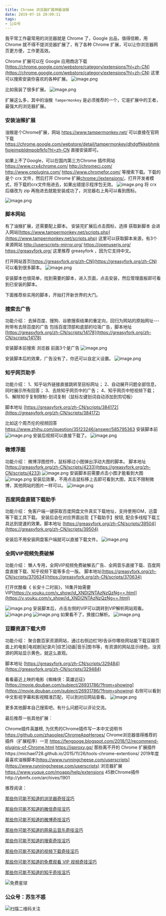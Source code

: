 ```yaml
---
title: Chrome 浏览器扩展神器油猴
date: 2019-07-16 20:09:11
tags:
- 公众号
---
```

我平常工作最常用的浏览器就是 Chrome 了，Google 出品，值得信赖，用 Chrome 就不得不提浏览器扩展了，有了各种 Chrome 扩展，可以让你浏览器网页更方便，工作更高效。

Chrome 扩展可以在 Google 应用商店下载 [https://chrome.google.com/webstore/category/extensions?hl=zh-CN](https://chrome.google.com/webstore/category/extensions?hl=zh-CN)
 这里可以搜索安装你喜欢的各种扩展。
![image.png](https://upload-images.jianshu.io/upload_images/17817191-83806aeb13a5f7ec.png?imageMogr2/auto-orient/strip%7CimageView2/2/w/1240)


比如我装了很多扩展。
![image.png](https://upload-images.jianshu.io/upload_images/17817191-db2bd853fd84b276.png?imageMogr2/auto-orient/strip%7CimageView2/2/w/1240)

扩展这么多，其中的油猴` Tampermonkey` 是必须推荐的一个，它是扩展中的王者，最强大的浏览器扩展。

### 安装油猴扩展
油猴是个Chrome扩展，网站 https://www.tampermonkey.net/ 可以直接在官网下载 https://chrome.google.com/webstore/detail/tampermonkey/dhdgffkkebhmkfjojejmpbldmpobfkfo?hl=zh-CN 直接安装即可。


如果上不了Google，可以在国内第三方Chrome 插件网站
 https://www.crx4chrome.com/ 
http://chromecj.com/ 
http://www.cnplugins.com/ 
https://www.chromefor.com/ 
等搜索下载。下载的是个 crx 文件，然后打开 Chrome 扩展[chrome://extensions/](chrome://extensions/)，打开开发者模式，将下载的crx文件拖进去，如果出错提示程序包无效。
![image.png](https://upload-images.jianshu.io/upload_images/17817191-31cb72f96349278e.png?imageMogr2/auto-orient/strip%7CimageView2/2/w/1240)
将 crx 后缀改为 zip 再拖进去就能安装成功了，浏览器右上角可以看到图标。

![image.png](https://upload-images.jianshu.io/upload_images/17817191-44cc973a50ac5291.png?imageMogr2/auto-orient/strip%7CimageView2/2/w/1240)

### 脚本网站
有了油猴扩展，还需要配上脚本。
安装完扩展后点击图标，选择 获取新脚本
会进入网站[https://www.tampermonkey.net/scripts.php](https://www.tampermonkey.net/scripts.php) 
这里可以获取脚本来源，有3个来源网站
 http://userscripts-mirror.org/
 https://openuserjs.org/ 
https://greasyfork.org/ 
这里推荐 greasyfork ，因为它支持中文。

打开网站首页[https://greasyfork.org/zh-CN](https://greasyfork.org/zh-CN) 可以看到很多脚本。
![image.png](https://upload-images.jianshu.io/upload_images/17817191-4fd8ebc721ec6ae4.png?imageMogr2/auto-orient/strip%7CimageView2/2/w/1240)

安装脚本也很简单，找到需要的脚本，进入页面，点击安装，然后管理面板即可看到已安装的脚本。

下面推荐些实用的脚本，开始打开新世界的大门。
### 搜索去广告
功能介绍：
去掉百度、搜狗、谷歌搜索结果的重定向，回归为网站的原始网址---附带有去除百度的广告 包括百度顶部和底部的垃圾广告，脚本地址[https://greasyfork.org/zh-CN/scripts/14178](https://greasyfork.org/zh-CN/scripts/14178)
 
安装脚本前搜索 浏览器 前面3个是广告
![image.png](https://upload-images.jianshu.io/upload_images/17817191-767ce4850bf4e56a.png?imageMogr2/auto-orient/strip%7CimageView2/2/w/1240)

安装脚本后的效果，广告没有了，你还可以自定义设置。
![image.png](https://upload-images.jianshu.io/upload_images/17817191-976721d829b0811a.png?imageMogr2/auto-orient/strip%7CimageView2/2/w/1240)
### 知乎网页助手
功能介绍：
1、知乎站外链接直接跳转至目标网址；
2、自动展开问题全部信息，同时展示所有回答；
3、去除知乎网页中的广告；
4、知乎网页中短视频下载；
5、解除知乎复制限制-划词复制（鼠标左键划词自动添加到剪切板）

脚本地址 [https://greasyfork.org/zh-CN/scripts/384172](https://greasyfork.org/zh-CN/scripts/384172)

比如这个周杰伦的视频回答 https://www.zhihu.com/question/35123246/answer/585795363
安装脚本前
![image.png](https://upload-images.jianshu.io/upload_images/17817191-039eee2e1be05aaf.png?imageMogr2/auto-orient/strip%7CimageView2/2/w/1240)
安装后视频可以直接下载了。
![image.png](https://upload-images.jianshu.io/upload_images/17817191-cbe0dfc7374c00a7.png?imageMogr2/auto-orient/strip%7CimageView2/2/w/1240)

### 微博浮图
功能介绍：
微博浮图控件，鼠标移过小图弹出浮动大图的脚本。
脚本地址[https://greasyfork.org/zh-CN/scripts/4233](https://greasyfork.org/zh-CN/scripts/4233)
![image.png](https://upload-images.jianshu.io/upload_images/17817191-178f9e1927c35138.png?imageMogr2/auto-orient/strip%7CimageView2/2/w/1240)
安装脚本前需要点击小图才能看到大图
![image.png](https://upload-images.jianshu.io/upload_images/17817191-d7e088f1a431a5a5.png?imageMogr2/auto-orient/strip%7CimageView2/2/w/1240)
安装后效果，不用点击鼠标移上去即可看到大图，其实不限制微博，其他网站的图片一样可以。
![image.png](https://upload-images.jianshu.io/upload_images/17817191-cbcfe0e9a5b34569.png?imageMogr2/auto-orient/strip%7CimageView2/2/w/1240)
 
### 百度网盘直链下载助手
功能介绍：
免客户端一键获取百度网盘文件真实下载地址，支持使用IDM，迅雷等下载工具下载。
安装后会在对应界面出现【下载助手】按钮, 配合多线程下载工具达到提速的效果。脚本地址 [https://greasyfork.org/zh-CN/scripts/39504](https://greasyfork.org/zh-CN/scripts/39504)


安装后不用安装网盘客户端就可以直接下载文件。
![image.png](https://upload-images.jianshu.io/upload_images/17817191-fb0b14ace54735f7.png?imageMogr2/auto-orient/strip%7CimageView2/2/w/1240)

### 全网VIP视频免费破解
功能介绍：
懒人专用，全网VIP视频免费破解去广告、全网音乐直接下载、百度网盘直接下载、知乎视频下载等多合一版。
脚本地址[https://greasyfork.org/zh-CN/scripts/370634](https://greasyfork.org/zh-CN/scripts/370634)

打开优酷看《 长安十二时辰》，16集开始需要VIP[https://v.youku.com/v_show/id_XNDI2NTAzNzQzNg==.html](https://v.youku.com/v_show/id_XNDI2NTAzNzQzNg==.html)

![image.png](https://upload-images.jianshu.io/upload_images/17817191-c24778e570c6098a.png?imageMogr2/auto-orient/strip%7CimageView2/2/w/1240)
安装脚本后，点击左侧的VIP可以跳转到VIP解析网站观看。
![image.png](https://upload-images.jianshu.io/upload_images/17817191-ce02a5e40a7a1053.png?imageMogr2/auto-orient/strip%7CimageView2/2/w/1240)
![image.png](https://upload-images.jianshu.io/upload_images/17817191-3025d52d0a8a276c.png?imageMogr2/auto-orient/strip%7CimageView2/2/w/1240)
 如果看不了，换接口解析。
![image.png](https://upload-images.jianshu.io/upload_images/17817191-5e9aa344ae0d7217.png?imageMogr2/auto-orient/strip%7CimageView2/2/w/1240)


### 豆瓣资源下载大师
功能介绍：
聚合数百家资源网站，通过右侧边栏1秒告诉你哪些网站能下载豆瓣页面上的电影|电视剧|纪录片|综艺|动画|音乐|图书等，有资源的网站显示绿色，没资源的网站显示黄色，就这么直观。

脚本地址 [https://greasyfork.org/zh-CN/scripts/329484](https://greasyfork.org/zh-CN/scripts/329484)

看看最近上映的电影《蜘蛛侠：英雄远征》 [https://movie.douban.com/subject/26931786/?from=showing](https://movie.douban.com/subject/26931786/?from=showing)
右侧可以看到 中文影视字幕和影视精准匹配，可以到对应网站查看。
![image.png](https://upload-images.jianshu.io/upload_images/17817191-0bce294df67b13df.png?imageMogr2/auto-orient/strip%7CimageView2/2/w/1240)

更多其他脚本自己搜索吧，有什么问题可以评论交流。

最后推荐一些其他扩展：

Chrome插件英雄榜, 为优秀的Chrome插件写一本中文说明书 https://github.com/zhaoolee/ChromeAppHeroes/
Chrome浏览器值得推荐的插件（扩展程序）一览 
 https://fengooge.blogspot.com/2018/12/recommend-plugins-of-Chrome.html   https://jsproxy.gq/
那些离不开的 Chrome 扩展插件https://michael728.github.io/2015/11/26/tools-chrome-extentions/
2019年度最喜欢油猴脚本[https://www.runningcheese.com/userscripts](https://www.runningcheese.com/userscripts)
浏览器扩展 https://www.yuque.com/moapp/help/extensions
45款Chrome插件http://ybmfx.com/archives/1901

推荐阅读：

[那些你可能不知道的浏览器奇技淫巧](https://mp.weixin.qq.com/s/-cSjrvkibYGp5Fx8gCTFuw)

[那些你可能不知道的微信奇技淫巧](https://mp.weixin.qq.com/s/eGDO0Y8el_dsEyriCoAgog)

[那些你可能不知道的微博奇技淫巧](https://mp.weixin.qq.com/s/j7VhoZXmUTnOWC5C_B8jlQ)

[那些你可能不知道的网易云音乐奇技淫巧](https://mp.weixin.qq.com/s/LtI2piwAIDXA590NEsXvuw)

 [那些你可能不知道的搜索奇技淫巧](https://mp.weixin.qq.com/s?__biz=MzIyMjg2ODExMA==&mid=2247483979&idx=1&sn=0735daa1d805b66d346ed0e8e60a841f&scene=21#wechat_redirect)

[那些你可能不知道的视频下载奇技淫巧](https://mp.weixin.qq.com/s?__biz=MzIyMjg2ODExMA==&mid=2247483983&idx=1&sn=f0e1d9a8e22caf609d6c21431a530186&chksm=e827a5aedf502cb8b72f2036054753fcfd9c20c28b9fbccdeae619a254a80e1024f18ba06523&token=457023358&lang=zh_CN#rd)

[那些你可能不知道的免费观看 VIP 视频奇技淫巧](https://mp.weixin.qq.com/s/R3x-xZwqLIVwPjlgikDQ9A)

[那些你可能不知道的知乎奇技淫巧](https://mp.weixin.qq.com/s/sqRgMh4rxFBt5YxNtaa6dw)

![免费星球](https://upload-images.jianshu.io/upload_images/17817191-393b26173c148690.png?imageMogr2/auto-orient/strip%7CimageView2/2/w/1240)
### 公众号：苏生不惑
 ![扫描二维码关注](https://upload-images.jianshu.io/upload_images/17817191-6e0079f95d4c0338.jpg?imageMogr2/auto-orient/strip%7CimageView2/2/w/1240)

